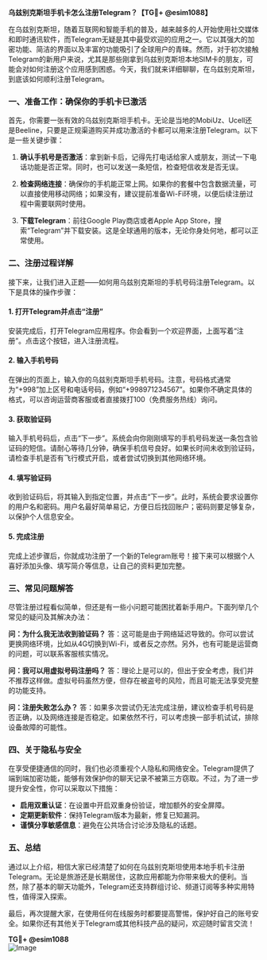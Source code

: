 **乌兹别克斯坦手机卡怎么注册Telegram？【TG💪+ @esim1088】**

在乌兹别克斯坦，随着互联网和智能手机的普及，越来越多的人开始使用社交媒体和即时通讯软件，而Telegram无疑是其中最受欢迎的应用之一。它以其强大的加密功能、简洁的界面以及丰富的功能吸引了全球用户的青睐。然而，对于初次接触Telegram的新用户来说，尤其是那些刚拿到乌兹别克斯坦本地SIM卡的朋友，可能会对如何注册这个应用感到困惑。今天，我们就来详细聊聊，在乌兹别克斯坦，到底该如何顺利注册Telegram。

### 一、准备工作：确保你的手机卡已激活

首先，你需要一张有效的乌兹别克斯坦手机卡。无论是当地的MobiUz、Ucell还是Beeline，只要是正规渠道购买并成功激活的卡都可以用来注册Telegram。以下是一些关键步骤：

1. **确认手机号是否激活**：拿到新卡后，记得先打电话给家人或朋友，测试一下电话功能是否正常。同时，也可以发送一条短信，检查短信收发是否无误。
   
2. **检查网络连接**：确保你的手机能正常上网。如果你的套餐中包含数据流量，可以直接使用移动网络；如果没有，建议提前准备Wi-Fi环境，以便后续注册过程中需要联网时使用。

3. **下载Telegram**：前往Google Play商店或者Apple App Store，搜索“Telegram”并下载安装。这是全球通用的版本，无论你身处何地，都可以正常使用。

### 二、注册过程详解

接下来，让我们进入正题——如何用乌兹别克斯坦的手机号码注册Telegram。以下是具体的操作步骤：

#### 1. 打开Telegram并点击“注册”

安装完成后，打开Telegram应用程序。你会看到一个欢迎界面，上面写着“注册”。点击这个按钮，进入注册流程。

#### 2. 输入手机号码

在弹出的页面上，输入你的乌兹别克斯坦手机号码。注意，号码格式通常为“+998”加上区号和电话号码，例如“+998971234567”。如果你不确定具体的格式，可以咨询运营商客服或者直接拨打100（免费服务热线）询问。

#### 3. 获取验证码

输入手机号码后，点击“下一步”。系统会向你刚刚填写的手机号码发送一条包含验证码的短信。请耐心等待几分钟，确保手机信号良好。如果长时间未收到验证码，请检查手机是否有飞行模式开启，或者尝试切换到其他网络环境。

#### 4. 填写验证码

收到验证码后，将其输入到指定位置，并点击“下一步”。此时，系统会要求设置你的用户名和密码。用户名最好简单易记，方便日后找回账户；密码则要足够复杂，以保护个人信息安全。

#### 5. 完成注册

完成上述步骤后，你就成功注册了一个新的Telegram账号！接下来可以根据个人喜好添加头像、填写简介等信息，让自己的资料更加完整。

### 三、常见问题解答

尽管注册过程看似简单，但还是有一些小问题可能困扰着新手用户。下面列举几个常见的疑问及其解决办法：

**问：为什么我无法收到验证码？**
答：这可能是由于网络延迟导致的。你可以尝试更换网络环境，比如从4G切换到Wi-Fi，或者反之亦然。另外，也有可能是运营商的问题，可以联系客服核实情况。

**问：我可以用虚拟号码注册吗？**
答：理论上是可以的，但出于安全考虑，我们并不推荐这样做。虚拟号码虽然方便，但存在被盗号的风险，而且可能无法享受完整的功能支持。

**问：注册失败怎么办？**
答：如果多次尝试仍无法完成注册，建议检查手机号码是否正确，以及网络连接是否稳定。如果依然不行，可以考虑换一部手机试试，排除设备故障的可能性。

### 四、关于隐私与安全

在享受便捷通信的同时，我们也必须重视个人隐私和网络安全。Telegram提供了端到端加密功能，能够有效保护你的聊天记录不被第三方窃取。不过，为了进一步提升安全性，你可以采取以下措施：

- **启用双重认证**：在设置中开启双重身份验证，增加额外的安全屏障。
- **定期更新软件**：保持Telegram版本为最新，修复已知漏洞。
- **谨慎分享敏感信息**：避免在公共场合讨论涉及隐私的话题。

### 五、总结

通过以上介绍，相信大家已经清楚了如何在乌兹别克斯坦使用本地手机卡注册Telegram。无论是旅游还是长期居住，这款应用都能为你带来极大的便利。当然，除了基本的聊天功能外，Telegram还支持群组讨论、频道订阅等多种实用特性，值得深入探索。

最后，再次提醒大家，在使用任何在线服务时都要提高警惕，保护好自己的账号安全。如果你还有其他关于Telegram或其他科技产品的疑问，欢迎随时留言交流！

**TG💪+ @esim1088**  
![Image](https://i.postimg.cc/4NQfJmqS/Snipaste-2025-05-13-00-14-12.png)